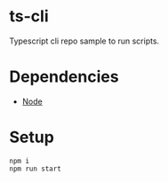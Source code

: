 # ts-cli

Typescript cli repo sample to run scripts.

# Dependencies

- [Node](https://nodejs.org/en/download)

# Setup

```shell
npm i
npm run start
```
